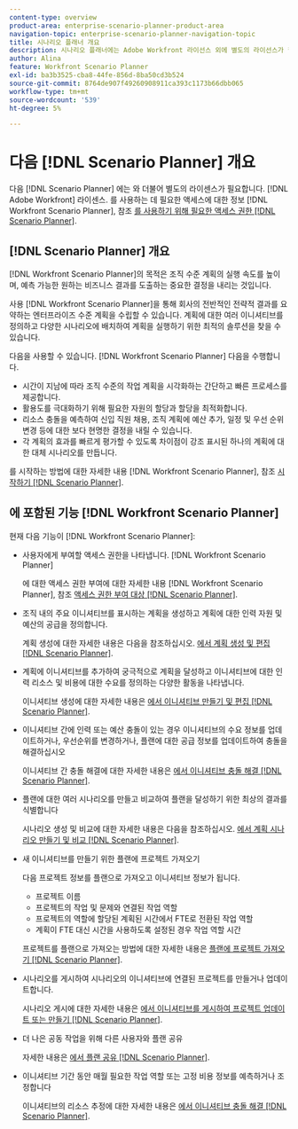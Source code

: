 ```yaml
---
content-type: overview
product-area: enterprise-scenario-planner-product-area
navigation-topic: enterprise-scenario-planner-navigation-topic
title: 시나리오 플래너 개요
description: 시나리오 플래너에는 Adobe Workfront 라이선스 외에 별도의 라이선스가 필요합니다.
author: Alina
feature: Workfront Scenario Planner
exl-id: ba3b3525-cba8-44fe-856d-8ba50cd3b524
source-git-commit: 8764de907f49260908911ca393c1173b66dbb065
workflow-type: tm+mt
source-wordcount: '539'
ht-degree: 5%

---
```


# 다음 [!DNL Scenario Planner] 개요

<!-- Audited: 1/2024 -->

다음 [!DNL Scenario Planner] 에는 와 더불어 별도의 라이센스가 필요합니다. [!DNL Adobe Workfront] 라이센스.
를 사용하는 데 필요한 액세스에 대한 정보 [!DNL Workfront Scenario Planner], 참조 [를 사용하기 위해 필요한 액세스 권한 [!DNL Scenario Planner]](access-needed-to-use-sp.md).

## [!DNL Scenario Planner] 개요

[!DNL Workfront Scenario Planner]의 목적은 조직 수준 계획의 실행 속도를 높이며, 예측 가능한 원하는 비즈니스 결과를 도출하는 중요한 결정을 내리는 것입니다.

사용 [!DNL Workfront Scenario Planner]을 통해 회사의 전반적인 전략적 결과를 요약하는 엔터프라이즈 수준 계획을 수립할 수 있습니다. 계획에 대한 여러 이니셔티브를 정의하고 다양한 시나리오에 배치하여 계획을 실행하기 위한 최적의 솔루션을 찾을 수 있습니다.

다음을 사용할 수 있습니다. [!DNL Workfront Scenario Planner] 다음을 수행합니다.

* 시간이 지남에 따라 조직 수준의 작업 계획을 시각화하는 간단하고 빠른 프로세스를 제공합니다.
* 활용도를 극대화하기 위해 필요한 자원의 할당과 할당을 최적화합니다.
* 리소스 충돌을 예측하여 신입 직원 채용, 조직 계획에 예산 추가, 일정 및 우선 순위 변경 등에 대한 보다 현명한 결정을 내릴 수 있습니다.
* 각 계획의 효과를 빠르게 평가할 수 있도록 차이점이 강조 표시된 하나의 계획에 대한 대체 시나리오를 만듭니다.

를 시작하는 방법에 대한 자세한 내용 [!DNL Workfront Scenario Planner], 참조 [시작하기 [!DNL Scenario Planner]](../scenario-planner/get-started-with-scenario-planning.md).

## 에 포함된 기능 [!DNL Workfront Scenario Planner]

현재 다음 기능이 [!DNL Workfront Scenario Planner]:

* 사용자에게 부여할 액세스 권한을 나타냅니다. [!DNL Workfront Scenario Planner]

  에 대한 액세스 권한 부여에 대한 자세한 내용 [!DNL Workfront Scenario Planner], 참조 [액세스 권한 부여 대상 [!DNL Scenario Planner]](../administration-and-setup/add-users/configure-and-grant-access/grant-access-sp.md).

* 조직 내의 주요 이니셔티브를 표시하는 계획을 생성하고 계획에 대한 인력 자원 및 예산의 공급을 정의합니다.

  계획 생성에 대한 자세한 내용은 다음을 참조하십시오. [에서 계획 생성 및 편집 [!DNL Scenario Planner]](../scenario-planner/create-and-edit-plans.md).

* 계획에 이니셔티브를 추가하여 궁극적으로 계획을 달성하고 이니셔티브에 대한 인력 리소스 및 비용에 대한 수요를 정의하는 다양한 활동을 나타냅니다.

  이니셔티브 생성에 대한 자세한 내용은 [에서 이니셔티브 만들기 및 편집 [!DNL Scenario Planner]](../scenario-planner/create-and-edit-initiatives.md).

* 이니셔티브 간에 인력 또는 예산 충돌이 있는 경우 이니셔티브의 수요 정보를 업데이트하거나, 우선순위를 변경하거나, 플랜에 대한 공급 정보를 업데이트하여 충돌을 해결하십시오

  이니셔티브 간 충돌 해결에 대한 자세한 내용은 [에서 이니셔티브 충돌 해결 [!DNL Scenario Planner]](../scenario-planner/resolve-conflicts-in-sp.md).

* 플랜에 대한 여러 시나리오를 만들고 비교하여 플랜을 달성하기 위한 최상의 결과를 식별합니다

  시나리오 생성 및 비교에 대한 자세한 내용은 다음을 참조하십시오. [에서 계획 시나리오 만들기 및 비교 [!DNL Scenario Planner]](../scenario-planner/create-and-compare-scenarios-for-a-plan.md).

* 새 이니셔티브를 만들기 위한 플랜에 프로젝트 가져오기

  다음 프로젝트 정보를 플랜으로 가져오고 이니셔티브 정보가 됩니다.

   * 프로젝트 이름
   * 프로젝트의 작업 및 문제와 연결된 작업 역할
   * 프로젝트의 역할에 할당된 계획된 시간에서 FTE로 전환된 작업 역할
   * 계획이 FTE 대신 시간을 사용하도록 설정된 경우 작업 역할 시간

  프로젝트를 플랜으로 가져오는 방법에 대한 자세한 내용은 [플랜에 프로젝트 가져오기 [!DNL Scenario Planner]](../scenario-planner/import-projects-to-plans.md).

* 시나리오를 게시하여 시나리오의 이니셔티브에 연결된 프로젝트를 만들거나 업데이트합니다.

  시나리오 게시에 대한 자세한 내용은 [에서 이니셔티브를 게시하여 프로젝트 업데이트 또는 만들기 [!DNL Scenario Planner]](../scenario-planner/publish-scenarios-update-projects.md).

* 더 나은 공동 작업을 위해 다른 사용자와 플랜 공유

  자세한 내용은 [에서 플랜 공유 [!DNL Scenario Planner]](../scenario-planner/share-a-plan.md).

* 이니셔티브 기간 동안 매월 필요한 작업 역할 또는 고정 비용 정보를 예측하거나 조정합니다

  이니셔티브의 리소스 추정에 대한 자세한 내용은 [에서 이니셔티브 충돌 해결 [!DNL Scenario Planner]](../scenario-planner/resolve-conflicts-in-sp.md).
